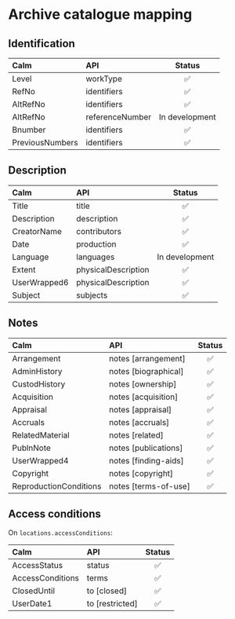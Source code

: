 # Archive catalogue mapping

## Identification

| Calm            | API             | Status |
|:----------------|:----------------|:------:|
| Level           | workType        |   ✅   |
| RefNo           | identifiers     |   ✅   |
| AltRefNo        | identifiers     |   ✅   |
| AltRefNo        | referenceNumber | In development |
| Bnumber         | identifiers     |   ✅   |
| PreviousNumbers | identifiers     |   ✅   |

## Description

| Calm         | API                 | Status |
|:-------------|:--------------------|:------:|
| Title        | title               |   ✅   |
| Description  | description         |   ✅   |
| CreatorName  | contributors        |   ✅   |
| Date         | production          |   ✅   |
| Language     | languages           | In development |
| Extent       | physicalDescription |   ✅   |
| UserWrapped6 | physicalDescription |   ✅   |
| Subject      | subjects            |   ✅   |

## Notes

| Calm                   | API                  | Status |
|:-----------------------|:---------------------|:------:|
| Arrangement            | notes [arrangement]  |   ✅   |
| AdminHistory           | notes [biographical] |   ✅   |
| CustodHistory          | notes [ownership]    |   ✅   |
| Acquisition            | notes [acquisition]  |   ✅   |
| Appraisal              | notes [appraisal]    |   ✅   |
| Accruals               | notes [accruals]     |   ✅   |
| RelatedMaterial        | notes [related]      |   ✅   |
| PublnNote              | notes [publications] |   ✅   |
| UserWrapped4           | notes [finding-aids] |   ✅   |
| Copyright              | notes [copyright]    |   ✅   |
| ReproductionConditions | notes [terms-of-use] |   ✅   |

## Access conditions

On `locations.accessConditions`:

| Calm             | API             | Status |
|:-----------------|:----------------|:------:|
| AccessStatus     | status          |   ✅   |
| AccessConditions | terms           |   ✅   |
| ClosedUntil      | to [closed]     |   ✅   |
| UserDate1        | to [restricted] |   ✅   |
